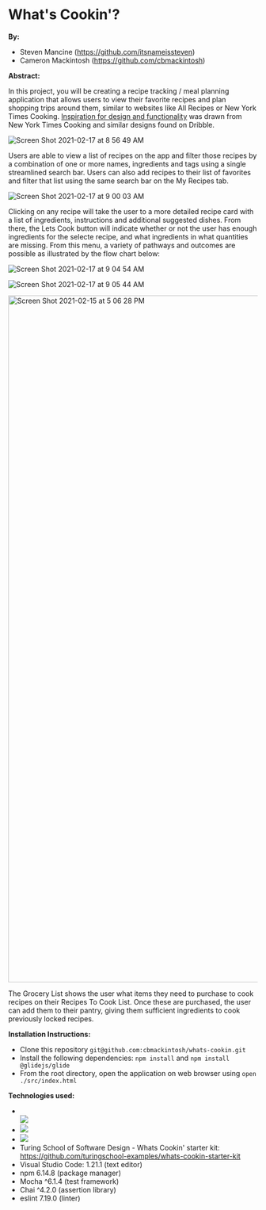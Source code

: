 # What's Cookin'?

**By:**
* Steven Mancine (https://github.com/itsnameissteven)
* Cameron Mackintosh (https://github.com/cbmackintosh)

**Abstract:**

In this project, you will be creating a recipe tracking / meal planning application that allows users to view their favorite recipes and plan shopping trips around them, similar to websites like All Recipes or New York Times Cooking. <a href=https://gist.github.com/cbmackintosh/b5e3bc69b09c0c6a9dc5abc8d16556f4>Inspiration for design and functionality</a> was drawn from New York Times Cooking and similar designs found on Dribble.

![Screen Shot 2021-02-17 at 8 56 49 AM](https://user-images.githubusercontent.com/72054706/108230736-4fef0280-70fe-11eb-84e9-554e941c1674.png)


Users are able to view a list of recipes on the app and filter those recipes by a combination of one or more names, ingredients and tags using a single streamlined search bar. Users can also add recipes to their list of favorites and filter that list using the same search bar on the My Recipes tab.

![Screen Shot 2021-02-17 at 9 00 03 AM](https://user-images.githubusercontent.com/72054706/108230995-8e84bd00-70fe-11eb-8b1a-eb2cdbea27a8.png)


Clicking on any recipe will take the user to a more detailed recipe card with a list of ingredients, instructions and additional suggested dishes. From there, the Lets Cook button will indicate whether or not the user has enough ingredients for the selecte recipe, and what ingredients in what quantities are missing. From this menu, a variety of pathways and outcomes are possible as illustrated by the flow chart below:

![Screen Shot 2021-02-17 at 9 04 54 AM](https://user-images.githubusercontent.com/72054706/108231683-3c906700-70ff-11eb-8e2f-d7c658dd819d.png)

![Screen Shot 2021-02-17 at 9 05 44 AM](https://user-images.githubusercontent.com/72054706/108231782-592c9f00-70ff-11eb-9b1a-f08810d9b122.png)

<img width="1386" alt="Screen Shot 2021-02-15 at 5 06 28 PM" src="https://user-images.githubusercontent.com/72054706/108231507-12d74000-70ff-11eb-9cbf-806e2407d8d2.png">

The Grocery List shows the user what items they need to purchase to cook recipes on their Recipes To Cook List. Once these are purchased, the user can add them to their pantry, giving them sufficient ingredients to cook previously locked recipes.

**Installation Instructions:**

- Clone this repository `git@github.com:cbmackintosh/whats-cookin.git`
- Install the following dependencies: `npm install` and `npm install @glidejs/glide`
- From the root directory, open the application on web browser using `open ./src/index.html`

**Technologies used:**
* <br><img src="https://img.shields.io/badge/javascript%20-%23323330.svg?&style=for-the-badge&logo=javascript&logoColor=%23F7DF1E"/><br>
* <img src="https://img.shields.io/badge/css3%20-%231572B6.svg?&style=for-the-badge&logo=css3&logoColor=white"/><br>
* <img src="https://img.shields.io/badge/html5%20-%23E34F26.svg?&style=for-the-badge&logo=html5&logoColor=white"/>
* Turing School of Software Design - Whats Cookin' starter kit: https://github.com/turingschool-examples/whats-cookin-starter-kit
* Visual Studio Code: 1.21.1 (text editor)
* npm 6.14.8 (package manager)
* Mocha ^6.1.4 (test framework)
* Chai ^4.2.0 (assertion library)
* eslint 7.19.0 (linter)

